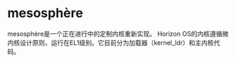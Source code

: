 # mesosphère
mesosphère是一个正在进行中的定制内核重新实现。
Horizon OS的内核遵循微内核设计原则，运行在EL1级别。它目前分为加载器（kernel_ldr）和主内核代码。
